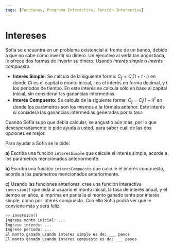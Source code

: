 ```yaml
---
tags: [Funciones, Programa Interactivo, Función Interactiva]
---
```


# Intereses

Sofía se encuentra en un problema existencial al frente de un banco, debido a que no sabe
cómo invertir su dinero. Un ejecutivo al verla tan angustiada, le ofrece dos formas de invertir su dinero: Usando *Interés simple* o *Interés compuesto*.

- **Interés Simple:** Se calcula de la siguiente forma: $C_{f} = C_{i}(1 + t \cdot i)$ en donde Ci es
el capital o monto inicial, i es el interés en forma decimal, y t los periodos de tiempo.
En este interés se calcula sólo en base al capital inicial, sin considerar las ganancias
intermedias.
- **Interés Compuesto:** Se calcula de la siguiente forma: $C_{f} = C_{i}(1 + i)^{t}$
en donde los parámetros son los mismos a la fórmula anterior. Este interés si considera las ganancias intermedias generadas por la tasa

Cuando Sofía supo que debía calcular, se angustió aún más, por lo que desesperadamente le pide ayuda a usted, para saber cuál de las dos opciones es mejor.

Para ayudar a Sofía se le pide:

**a)** Escriba una función `interesSimple` que calcule el interés simple, acorde a los parámetros mencionados anteriormente.

**b)** Escriba una función `interesCompuesto` que calcule el interés compuesto, acorde a los parámetros mencionados anteriormente.

**c)** Usando las funciones anteriores, cree una función interactiva `inversion()` que pida al usuario el monto inicial, la tasa de interés anual, y el tiempo en años, e imprima en pantalla el monto ganado tanto por interés simple, como por interés compuesto. Con ello Sofía podrá ver qué le conviene más y será feliz.

```python
>> inversion()
Ingrese monto inicial: ...
Ingrese interes: ...
Ingrese periodo: ...
El monto ganado usando interes simple es de: ___ pesos
El monto ganado usando interes compuesto es de: ___ pesos
```





